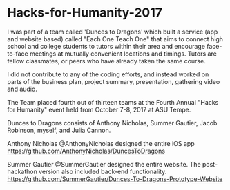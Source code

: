 # Hacks-for-Humanity-2017

I was part of a team called 'Dunces to Dragons' which built a service (app and website based) called "Each One Teach One" that aims to connect high school and college students to tutors within their area and encourage face-to-face meetings at mutually convenient locations and timings. Tutors are fellow classmates, or peers who have already taken the same course.

I did not contribute to any of the coding efforts, and instead worked on parts of the business plan, project summary, presentation, gathering video and audio. 

The Team placed fourth out of thirteen teams at the Fourth Annual "Hacks for Humanity" event held from October 7-8, 2017 at ASU Tempe. 

Dunces to Dragons consists of Anthony Nicholas, Summer Gautier, Jacob Robinson, myself, and Julia Cannon. 

Anthony Nicholas @AnthonyNicholas designed the entire iOS app https://github.com/AnthonyNicholas/DuncesToDragons

Summer Gautier @SummerGautier designed the entire website. The post-hackathon version also included back-end functionality.
https://github.com/SummerGautier/Dunces-To-Dragons-Prototype-Website

